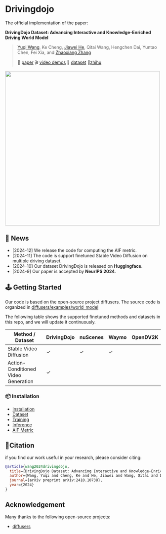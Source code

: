 # Drivingdojo

The official implementation of the paper:

**DrivingDojo Dataset: Advancing Interactive and Knowledge-Enriched Driving World Model**
> [Yuqi Wang](https://robertwyq.github.io/), Ke Cheng, [Jiawei He](https://jiaweihe.com/), Qitai Wang, Hengchen Dai, Yuntao Chen, Fei Xia, and [Zhaoxiang Zhang](https://zhaoxiangzhang.net/)
>
> 📑 [paper](https://arxiv.org/abs/2410.10738) 🎬 [video demos](https://drivingdojo.github.io/) 📖 [dataset](https://huggingface.co/datasets/Yuqi1997/DrivingDojo) 📢[zhihu](https://zhuanlan.zhihu.com/p/1551246719)

<div id="top" align="center">
<p align="left">
<image src="assets/dojo2.gif" width="500px" >
</p>
</div>

## 🚀 News
- [2024-12] We release the code for computing the AIF metric.
- [2024-11] The code is support finetuned Stable Video Diffusion on multiple driving dataset.
- [2024-10] Our dataset DrivingDojo is released on **Huggingface**.
- [2024-9] Our paper is accepted by **NeurIPS 2024**.


## 🕹️ Getting Started
Our code is based on the open-source project diffusers. The source code is organized in [diffusers/examples/world_model](diffusers/examples/world_model)

The following table shows the supported finetuned methods and datasets in this repo, and we will update it continuously.

| Method / Dataset      | DrivingDojo | nuScenes | Waymo | OpenDV2K |
|-----------------------|-------|------------|------|-------------|
| Stable Video Diffusion  |   ✓   |      ✓     |   ✓    |            |
| Action-Conditioned Video Generation |   ✓   |           |       |            |


### 📦 Installation
- [Installation](docs/INSTALL.md)
- [Dataset](docs/DATASET.md)
- [Training](docs/TRAINING.md)
- [Inference](docs/INFERENCE.md)
- [AIF Metric](docs/AIF.md)

## 🌟Citation
if you find our work useful in your research, please consider citing:
```bibtex
@article{wang2024drivingdojo,
  title={DrivingDojo Dataset: Advancing Interactive and Knowledge-Enriched Driving World Model},
  author={Wang, Yuqi and Cheng, Ke and He, Jiawei and Wang, Qitai and Dai, Hengchen and Chen, Yuntao and Xia, Fei and Zhang, Zhaoxiang},
  journal={arXiv preprint arXiv:2410.10738},
  year={2024}
}
```

## Acknowledgement 
Many thanks to the following open-source projects:
* [diffusers](https://github.com/huggingface/diffusers)